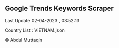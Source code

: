 

## Google Trends Keywords Scraper 
 
Last Update 02-04-2023 , 03:52:13

Country List :
VIETNAM.json



© Abdul Muttaqin 
